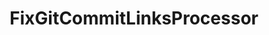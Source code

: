 ---
optionsClassName: FixGitCommitLinksProcessorOptions
optionsClassFullName: MigrationTools.Processors.FixGitCommitLinksProcessorOptions
configurationSamples:
- name: defaults
  description: 
  code: >-
    {
      "MigrationTools": {
        "ProcessorDefaults": {
          "FixGitCommitLinksProcessor": []
        }
      }
    }
  sampleFor: MigrationTools.Processors.FixGitCommitLinksProcessorOptions
- name: Classic
  description: 
  code: >-
    {
      "$type": "FixGitCommitLinksProcessorOptions",
      "Enabled": false,
      "TargetRepository": null,
      "Query": null,
      "Enrichers": null,
      "ProcessorEnrichers": null,
      "SourceName": null,
      "TargetName": null
    }
  sampleFor: MigrationTools.Processors.FixGitCommitLinksProcessorOptions
description: missng XML code comments
className: FixGitCommitLinksProcessor
typeName: Processors
architecture: 
options:
- parameterName: Enabled
  type: Boolean
  description: If set to `true` then the processor will run. Set to `false` and the processor will not run.
  defaultValue: missng XML code comments
- parameterName: Enrichers
  type: List
  description: A list of enrichers that can augment the proccessing of the data
  defaultValue: missng XML code comments
- parameterName: ProcessorEnrichers
  type: List
  description: List of Enrichers that can be used to add more features to this processor. Only works with Native Processors and not legacy Processors.
  defaultValue: missng XML code comments
- parameterName: Query
  type: String
  description: missng XML code comments
  defaultValue: missng XML code comments
- parameterName: RefName
  type: String
  description: '`Refname` will be used in the future to allow for using named Options without the need to copy all of the options.'
  defaultValue: missng XML code comments
- parameterName: SourceName
  type: String
  description: missng XML code comments
  defaultValue: missng XML code comments
- parameterName: TargetName
  type: String
  description: missng XML code comments
  defaultValue: missng XML code comments
- parameterName: TargetRepository
  type: String
  description: missng XML code comments
  defaultValue: missng XML code comments
status: missng XML code comments
processingTarget: missng XML code comments
classFile: /src/MigrationTools.Clients.AzureDevops.ObjectModel/Processors/FixGitCommitLinksProcessor.cs
optionsClassFile: /src/MigrationTools.Clients.AzureDevops.ObjectModel/Processors/FixGitCommitLinksProcessorOptions.cs

redirectFrom:
- /Reference/Processors/FixGitCommitLinksProcessorOptions/
layout: reference
toc: true
permalink: /Reference/Processors/FixGitCommitLinksProcessor/
title: FixGitCommitLinksProcessor
categories:
- Processors
- 
topics:
- topic: notes
  path: /Processors/FixGitCommitLinksProcessor-notes.md
  exists: false
  markdown: ''
- topic: introduction
  path: /Processors/FixGitCommitLinksProcessor-introduction.md
  exists: false
  markdown: ''

---